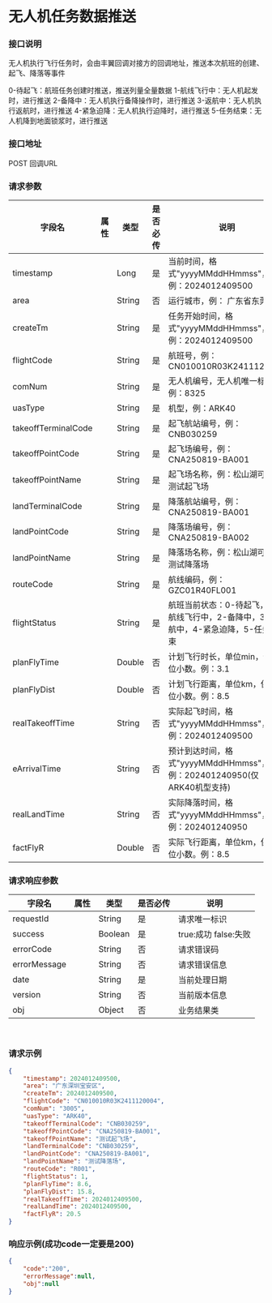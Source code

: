 
# 无人机任务数据推送 

### 接口说明

无人机执行飞行任务时，会由丰翼回调对接方的回调地址，推送本次航班的创建、起飞、降落等事件

0-待起飞：航班任务创建时推送，推送列量全量数据
1-航线飞行中：无人机起发时，进行推送
2-备降中：无人机执行备降操作时，进行推送
3-返航中：无人机执行返航时，进行推送
4-紧急迫降：无人机执行迫降时，进行推送
5-任务结束：无人机降到地面锁浆时，进行推送


 ### 接口地址

 POST
 回调URL

### 请求参数

| 字段名              | 属性 | 类型   | 是否必传 | 说明                                                         |
| ------------------- | ---- | ------ | -------- | ------------------------------------------------------------ |
| timestamp           |      | Long   | 是       | 当前时间，格式"yyyyMMddHHmmss"，例：2024012409500            |
| area                |      | String | 否       | 运行城市，例： 广东省东莞市                                  |
| createTm            |      | String | 是       | 任务开始时间，格式"yyyyMMddHHmmss"，例：2024012409500        |
| flightCode          |      | String | 是       | 航班号，例：CN010010R03K2411120004                           |
| comNum              |      | String | 是       | 无人机编号，无人机唯一标识，例：8325                        |
| uasType             |      | String | 是       | 机型，例：ARK40                      |
| takeoffTerminalCode |      | String | 是       | 起飞航站编号，例：CNB030259                                  |
| takeoffPointCode    |      | String | 是       | 起飞场编号，例：CNA250819-BA001                              |
| takeoffPointName    |      | String | 是       | 起飞场名称，例：松山湖可靠性测试起飞场                       |
| landTerminalCode    |      | String | 是       | 降落航站编号，例：CNA250819-BA001                           |
| landPointCode       |      | String | 是       | 降落场编号，例：CNA250819-BA002                              |
| landPointName       |      | String | 是       | 降落场名称，例：松山湖可靠性测试降落场                       |
| routeCode           |      | String | 是       | 航线编码，例：GZC01R40FL001                                  |
| flightStatus        |      | String | 是       | 航班当前状态：0-待起飞，1-航线飞行中，2-备降中，3-返航中，4-紧急迫降，5-任务结束 |
| planFlyTime         |      | Double | 否       | 计划飞行时长，单位min，保留1位小数。例：3.1                  |
| planFlyDist         |      | Double | 否       | 计划飞行距离，单位km，保留1位小数。例：8.5                   |
| realTakeoffTime     |      | String | 否       | 实际起飞时间，格式"yyyyMMddHHmmss"，例：2024012409500        |
| eArrivalTime        |      | String | 否       | 预计到达时间，格式"yyyyMMddHHmmss"，例：202401240950(仅ARK40机型支持) |
| realLandTime        |      | String | 否       | 实际降落时间，格式"yyyyMMddHHmmss"，例：202401240950         |
| factFlyR            |      | Double | 否       | 实际飞行距离，单位km，保留1位小数。例：8.5                   |

### 请求响应参数

| 字段名       | 属性 | 类型    | 是否必传 | 说明                 |
| ------------ | ---- | ------- | -------- | -------------------- |
| requestId    |      | String  | 是       | 请求唯一标识         |
| success      |      | Boolean | 是       | true:成功 false:失败 |
| errorCode    |      | String  | 否       | 请求错误码           |
| errorMessage |      | String  | 否       | 请求错误信息         |
| date         |      | String  | 是       | 当前处理日期         |
| version      |      | String  | 否       | 当前版本信息         |
| obj          |      | Object  | 否       | 业务结果类           |

​					

### 请求示例
```json
{
	"timestamp": 2024012409500,
	"area": "广东深圳宝安区",
	"createTm": 2024012409500,
	"flightCode": "CN010010R03K2411120004",
	"comNum": "3005",
	"uasType": "ARK40",
	"takeoffTerminalCode": "CNB030259",
	"takeoffPointCode": "CNA250819-BA001",
	"takeoffPointName": "测试起飞场",
	"landTerminalCode": "CNB030259",
	"landPointCode": "CNA250819-BA001",
	"landPointName": "测试降落场",
	"routeCode": "R001",
	"flightStatus": 1,
	"planFlyTime": 8.6,
	"planFlyDist": 15.8,
	"realTakeoffTime": 2024012409500,
	"realLandTime": 2024012409500,
	"factFlyR": 20.5
}
```

### 响应示例(成功code一定要是200)

```json
{
	"code":"200",
	"errorMessage":null,
	"obj":null      
}
```